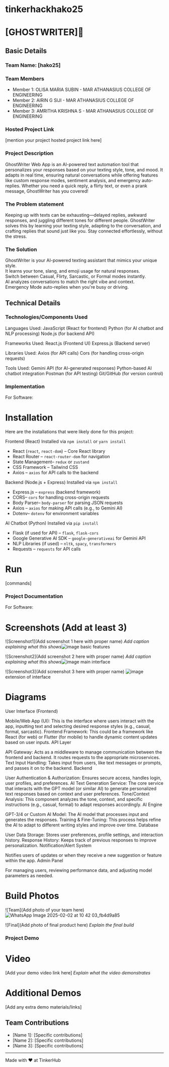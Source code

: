 # tinkerhackhako25
# [GHOSTWRITER]🎯


## Basic Details
### Team Name: [hako25]
### Team Members
- Member 1: OLISA MARIA SUBIN - MAR ATHANASIUS COLLEGE OF ENGINEERING
- Member 2: AIRIN G SIJI - MAR ATHANASIUS COLLEGE OF ENGINEERING
- Member 3: AMRITHA KRISHNA S - MAR ATHANASIUS COLLEGE OF ENGINEERING

### Hosted Project Link
[mention your project hosted project link here]

### Project Description
GhostWriter Web App is an AI-powered text automation tool that personalizes your responses based on your texting style, tone, and mood. It adapts in real time, ensuring natural conversations while offering features like custom response modes, sentiment analysis, and emergency auto-replies. Whether you need a quick reply, a flirty text, or even a prank message, GhostWriter has you covered!

### The Problem statement
Keeping up with texts can be exhausting—delayed replies, awkward responses, and juggling different tones for different people. GhostWriter solves this by learning your texting style, adapting to the conversation, and crafting replies that sound just like you. Stay connected effortlessly, without the stress. 

### The Solution
GhostWriter is your AI-powered texting assistant that mimics your unique style.  
It learns your tone, slang, and emoji usage for natural responses.  
Switch between Casual, Flirty, Sarcastic, or Formal modes instantly.  
AI analyzes conversations to match the right vibe and context.  
Emergency Mode auto-replies when you're busy or driving.  

## Technical Details
### Technologies/Components Used

Languages Used:
JavaScript (React for frontend)
Python (for AI chatbot and NLP processing)
Node.js (for backend API)

Frameworks Used:
React.js (Frontend UI)
Express.js (Backend server)

Libraries Used:
Axios (for API calls)
Cors (for handling cross-origin requests)

Tools Used:
Gemini API (for AI-generated responses)
Python-based AI chatbot integration
Postman (for API testing)
Git/GitHub (for version control)

### Implementation
For Software:
# Installation
Here are the installations that were likely done for this project:  

Frontend (React)
Installed via `npm install` or `yarn install`  
- React (`react`, `react-dom`) – Core React library  
- React Router – `react-router-dom` for navigation  
- State Management– `redux` or `zustand`  
- CSS Framework – Tailwind CSS
- Axios – `axios` for API calls to the backend

Backend (Node.js + Express)
Installed via `npm install`  
- Express.js – `express` (backend framework)  
- CORS– `cors` for handling cross-origin requests  
- Body Parser– `body-parser` for parsing JSON requests  
- Axios – `axios` for making API calls (e.g., to Gemini AI)  
- Dotenv– `dotenv` for environment variables  

AI Chatbot (Python)
Installed via `pip install`  
- Flask (if used for API) – `flask`, `flask-cors`  
- Google Generative AI SDK – `google-generativeai` for Gemini API  
- NLP Libraries (if used) – `nltk`, `spacy`, `transformers`  
- Requests – `requests` for API calls  

# Run
[commands]

### Project Documentation
For Software:

# Screenshots (Add at least 3)
![Screenshot1](Add screenshot 1 here with proper name)
*Add caption explaining what this shows*![image](https://github.com/user-attachments/assets/08acb06f-4e09-4734-975a-16fd9a44d2e1) basic features


![Screenshot2](Add screenshot 2 here with proper name)
*Add caption explaining what this shows*![image](https://github.com/user-attachments/assets/9f0d8f6c-1e95-494b-9f9d-d2173ac2ca72) main interface


![Screenshot3](Add screenshot 3 here with proper name)
![image](https://github.com/user-attachments/assets/5c080b48-f2ce-4a62-bb7c-dfc2acabd95c) extension of interface


# Diagrams
User Interface (Frontend)

Mobile/Web App (UI): This is the interface where users interact with the app, inputting text and selecting desired response styles (e.g., casual, formal, sarcastic).
Frontend Framework: This could be a framework like React (for web) or Flutter (for mobile) to handle dynamic content updates based on user inputs.
API Layer

API Gateway: Acts as a middleware to manage communication between the frontend and backend. It routes requests to the appropriate microservices.
Text Input Handling: Takes input from users, like text messages or prompts, and passes it on to the backend.
Backend

User Authentication & Authorization: Ensures secure access, handles login, user profiles, and preferences.
AI Text Generation Service: The core service that interacts with the GPT model (or similar AI) to generate personalized text responses based on context and user preferences.
Tone/Context Analysis: This component analyzes the tone, context, and specific instructions (e.g., casual, formal) to adapt responses accordingly.
AI Engine

GPT-3/4 or Custom AI Model: The AI model that processes input and generates the responses.
Training & Fine-Tuning: This process helps refine the AI to adapt to different writing styles and improve over time.
Database

User Data Storage: Stores user preferences, profile settings, and interaction history.
Response History: Keeps track of previous responses to improve personalization.
Notification/Alert System

Notifies users of updates or when they receive a new suggestion or feature within the app.
Admin Panel

For managing users, reviewing performance data, and adjusting model parameters as needed.

# Build Photos
![Team](Add photo of your team here)
![WhatsApp Image 2025-02-02 at 10 42 03_fb4d9a85](https://github.com/user-attachments/assets/9b19bbf8-8d92-4bbb-bef4-ee8f7de11aa9)

![Final](Add photo of final product here)
*Explain the final build*

### Project Demo
# Video
[Add your demo video link here]
*Explain what the video demonstrates*



# Additional Demos
[Add any extra demo materials/links]

## Team Contributions
- [Name 1]: [Specific contributions]
- [Name 2]: [Specific contributions]
- [Name 3]: [Specific contributions]

---
Made with ❤️ at TinkerHub
